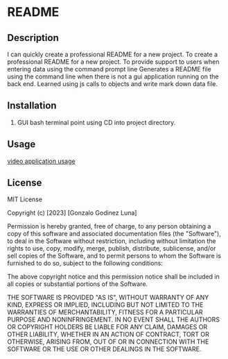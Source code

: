 # README

## Description
I can quickly create a professional README for a new project.
To create a professional README for a new project.
To provide support to users when entering data using the command prompt line
Generates a README file using the command line when there is not a gui application running on the back end.
Learned using js calls to objects and write mark down data file.

## Installation
1.	GUI bash terminal point using CD into project directory.

## Usage
[video application usage](assets/images/screenshot.png)

## License

MIT License

Copyright (c) [2023] [Gonzalo Godinez Luna]

Permission is hereby granted, free of charge, to any person obtaining a copy
of this software and associated documentation files (the "Software"), to deal
in the Software without restriction, including without limitation the rights
to use, copy, modify, merge, publish, distribute, sublicense, and/or sell
copies of the Software, and to permit persons to whom the Software is
furnished to do so, subject to the following conditions:

The above copyright notice and this permission notice shall be included in all
copies or substantial portions of the Software.

THE SOFTWARE IS PROVIDED "AS IS", WITHOUT WARRANTY OF ANY KIND, EXPRESS OR
IMPLIED, INCLUDING BUT NOT LIMITED TO THE WARRANTIES OF MERCHANTABILITY,
FITNESS FOR A PARTICULAR PURPOSE AND NONINFRINGEMENT. IN NO EVENT SHALL THE
AUTHORS OR COPYRIGHT HOLDERS BE LIABLE FOR ANY CLAIM, DAMAGES OR OTHER
LIABILITY, WHETHER IN AN ACTION OF CONTRACT, TORT OR OTHERWISE, ARISING FROM,
OUT OF OR IN CONNECTION WITH THE SOFTWARE OR THE USE OR OTHER DEALINGS IN THE
SOFTWARE.
